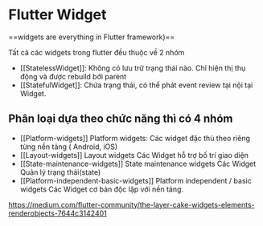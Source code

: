 # Flutter Widget
==widgets are everything in Flutter framework)==

Tất cả các widgets trong flutter đều thuộc về 2 nhóm
- [[StatelessWidget]]: Không có lưu trữ trạng thái nào. Chỉ hiện thị thụ động và được rebuild bởi parent
- [[StatefulWidget]]: Chứa trạng thái, có thể phát event review tại nội tại Widget.

## Phân loại dựa theo chức năng thì có 4 nhóm
- [[Platform-widgets]] Platform widgets: Các widget đặc thù theo riêng từng nền tảng ( Android, iOS)
- [[Layout-widgets]] Layout widgets Các Widget  hỗ trợ bố trí giao diện
- [[State-maintenance-widgets]] State maintenance widgets Các Widget  Quản lý trạng thái(state) 
- [[Platform-independent-basic-widgets]] Platform independent / basic widgets Các Widget cơ bản độc lập với nền tảng. 

https://medium.com/flutter-community/the-layer-cake-widgets-elements-renderobjects-7644c3142401